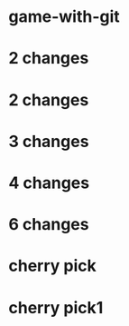 # game-with-git

# 2 changes

# 2 changes

# 3 changes

# 4 changes

# 6 changes

# cherry pick

# cherry pick1
